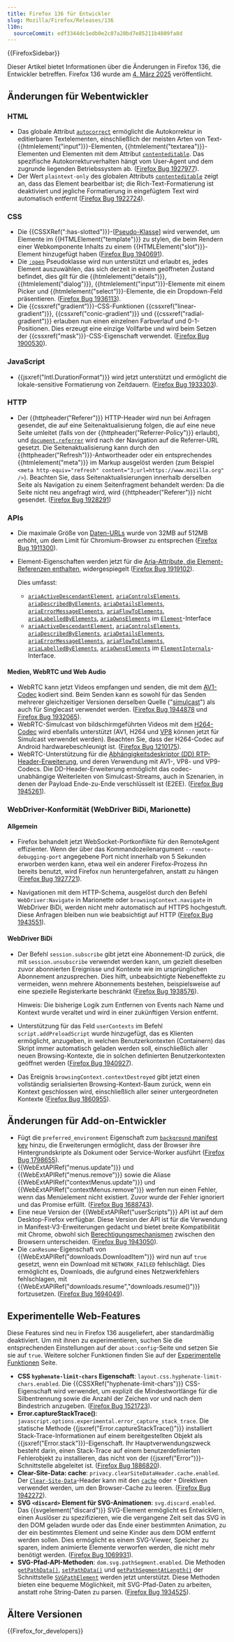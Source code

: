 ```yaml
---
title: Firefox 136 für Entwickler
slug: Mozilla/Firefox/Releases/136
l10n:
  sourceCommit: edf3344dc1edb0e2c07a20bd7e85211b4809fa8d
---
```


{{FirefoxSidebar}}

Dieser Artikel bietet Informationen über die Änderungen in Firefox 136, die Entwickler betreffen. Firefox 136 wurde am [4. März 2025](https://whattrainisitnow.com/release/?version=136) veröffentlicht.

## Änderungen für Webentwickler

### HTML

- Das globale Attribut [`autocorrect`](/de/docs/Web/HTML/Reference/Global_attributes/autocorrect) ermöglicht die Autokorrektur in editierbaren Textelementen, einschließlich der meisten Arten von Text-{{htmlelement("input")}}-Elementen, {{htmlelement("textarea")}}-Elementen und Elementen mit dem Attribut [`contenteditable`](/de/docs/Web/HTML/Reference/Global_attributes/contenteditable). Das spezifische Autokorrekturverhalten hängt vom User-Agent und dem zugrunde liegenden Betriebssystem ab. ([Firefox Bug 1927977](https://bugzil.la/1927977)).
- Der Wert `plaintext-only` des globalen Attributs [`contenteditable`](/de/docs/Web/HTML/Reference/Global_attributes/contenteditable) zeigt an, dass das Element bearbeitbar ist; die Rich-Text-Formatierung ist deaktiviert und jegliche Formatierung in eingefügtem Text wird automatisch entfernt ([Firefox Bug 1922724](https://bugzil.la/1922724)).

### CSS

- Die {{CSSXRef(":has-slotted")}}-[[Pseudo-Klasse](/de/docs/Web/CSS/Pseudo-classes)] wird verwendet, um Elemente im {{HTMLElement("template")}} zu stylen, die beim Rendern einer Webkomponente Inhalts zu einem {{HTMLElement("slot")}}-Element hinzugefügt haben ([Firefox Bug 1940691](https://bugzil.la/1940691)).
- Die [`:open`](/de/docs/Web/CSS/:open) Pseudoklasse wird nun unterstützt und erlaubt es, jedes Element auszuwählen, das sich derzeit in einem geöffneten Zustand befindet, dies gilt für die {{htmlelement("details")}}, {{htmlelement("dialog")}}, {{htmlelement("input")}}-Elemente mit einem Picker und {{htmlelement("select")}}-Elemente, die ein Dropdown-Feld präsentieren. ([Firefox Bug 1936113](https://bugzil.la/1936113)).
- Die {{cssxref("gradient")}}-CSS-Funktionen {{cssxref("linear-gradient")}}, {{cssxref("conic-gradient")}} und {{cssxref("radial-gradient")}} erlauben nun einen einzelnen Farbverlauf und 0-1-Positionen. Dies erzeugt eine einzige Vollfarbe und wird beim Setzen der {{cssxref("mask")}}-CSS-Eigenschaft verwendet. ([Firefox Bug 1900530](https://bugzil.la/1900530)).

### JavaScript

- {{jsxref("Intl.DurationFormat")}} wird jetzt unterstützt und ermöglicht die lokale-sensitive Formatierung von Zeitdauern. ([Firefox Bug 1933303](https://bugzil.la/1933303)).

### HTTP

- Der {{httpheader("Referer")}} HTTP-Header wird nun bei Anfragen gesendet, die auf eine Seitenaktualisierung folgen, die auf eine neue Seite umleitet (falls von der {{httpheader("Referrer-Policy")}} erlaubt), und [`document.referrer`](/de/docs/Web/API/Document/referrer) wird nach der Navigation auf die Referrer-URL gesetzt.
  Die Seitenaktualisierung kann durch den {{httpheader("Refresh")}}-Antwortheader oder ein entsprechendes {{htmlelement("meta")}} im Markup ausgelöst werden (zum Beispiel `<meta http-equiv="refresh" content="3;url=https://www.mozilla.org" />`).
  Beachten Sie, dass Seitenaktualisierungen innerhalb derselben Seite als Navigation zu einem Seitenfragment behandelt werden: Da die Seite nicht neu angefragt wird, wird {{httpheader("Referer")}} nicht gesendet.
  ([Firefox Bug 1928291](https://bugzil.la/1928291))

### APIs

- Die maximale Größe von [Daten-URLs](/de/docs/Web/URI/Reference/Schemes/data) wurde von 32MB auf 512MB erhöht, um dem Limit für Chromium-Browser zu entsprechen ([Firefox Bug 1911300](https://bugzil.la/1911300)).

- Element-Eigenschaften werden jetzt für die [Aria-Attribute, die Element-Referenzen enthalten](/de/docs/Web/API/Document_Object_Model/Reflected_attributes#reflected_element_references), widergespiegelt ([Firefox Bug 1919102](https://bugzil.la/1919102)).

  Dies umfasst:

  - [`ariaActiveDescendantElement`](/de/docs/Web/API/Element/ariaActiveDescendantElement), [`ariaControlsElements`](/de/docs/Web/API/Element/ariaControlsElements), [`ariaDescribedByElements`](/de/docs/Web/API/Element/ariaDescribedByElements), [`ariaDetailsElements`](/de/docs/Web/API/Element/ariaDetailsElements), [`ariaErrorMessageElements`](/de/docs/Web/API/Element/ariaErrorMessageElements), [`ariaFlowToElements`](/de/docs/Web/API/Element/ariaFlowToElements), [`ariaLabelledByElements`](/de/docs/Web/API/Element/ariaLabelledByElements), [`ariaOwnsElements`](/de/docs/Web/API/Element/ariaOwnsElements) im [`Element`](/de/docs/Web/API/Element)-Interface
  - [`ariaActiveDescendantElement`](/de/docs/Web/API/ElementInternals/ariaActiveDescendantElement), [`ariaControlsElements`](/de/docs/Web/API/ElementInternals/ariaControlsElements), [`ariaDescribedByElements`](/de/docs/Web/API/ElementInternals/ariaDescribedByElements), [`ariaDetailsElements`](/de/docs/Web/API/ElementInternals/ariaDetailsElements), [`ariaErrorMessageElements`](/de/docs/Web/API/ElementInternals/ariaErrorMessageElements), [`ariaFlowToElements`](/de/docs/Web/API/ElementInternals/ariaFlowToElements), [`ariaLabelledByElements`](/de/docs/Web/API/ElementInternals/ariaLabelledByElements), [`ariaOwnsElements`](/de/docs/Web/API/ElementInternals/ariaOwnsElements) im [`ElementInternals`](/de/docs/Web/API/ElementInternals)-Interface.

#### Medien, WebRTC und Web Audio

- WebRTC kann jetzt Videos empfangen und senden, die mit dem [AV1-Codec](/de/docs/Web/Media/Guides/Formats/WebRTC_codecs#av1_table) kodiert sind.
  Beim Senden kann es sowohl für das Senden mehrerer gleichzeitiger Versionen derselben Quelle ("[simulcast](/de/docs/Web/API/WebRTC_API/Protocols#simulcast)") als auch für Singlecast verwendet werden.
  ([Firefox Bug 1944878](https://bugzil.la/1944878) und [Firefox Bug 1932065](https://bugzil.la/1932065)).
- WebRTC-Simulcast von bildschirmgeführten Videos mit dem [H264-Codec](/de/docs/Web/Media/Guides/Formats/WebRTC_codecs#supported_video_codecs) wird ebenfalls unterstützt (AV1, H264 und [VP8](/de/docs/Web/Media/Guides/Formats/WebRTC_codecs#supported_video_codecs) können jetzt für Simulcast verwendet werden).
  Beachten Sie, dass der H264-Codec auf Android hardwarebeschleunigt ist.
  ([Firefox Bug 1210175](https://bugzil.la/1210175)).
- WebRTC-Unterstützung für die [Abhängigkeitsdeskriptor (DD) RTP-Header-Erweiterung](/de/docs/Web/API/WebRTC_API/Protocols#dependency_descriptor_rtp_header_extension), und deren Verwendung mit AV1-, VP8- und VP9-Codecs.
  Die DD-Header-Erweiterung ermöglicht das codec-unabhängige Weiterleiten von Simulcast-Streams, auch in Szenarien, in denen der Payload Ende-zu-Ende verschlüsselt ist (E2EE).
  ([Firefox Bug 1945261](https://bugzil.la/1945261)).

### WebDriver-Konformität (WebDriver BiDi, Marionette)

#### Allgemein

- Firefox behandelt jetzt WebSocket-Portkonflikte für den RemoteAgent effizienter. Wenn der über das Kommandozeilenargument `--remote-debugging-port` angegebene Port nicht innerhalb von 5 Sekunden erworben werden kann, etwa weil ein anderer Firefox-Prozess ihn bereits benutzt, wird Firefox nun heruntergefahren, anstatt zu hängen ([Firefox Bug 1927721](https://bugzil.la/1927721)).

- Navigationen mit dem HTTP-Schema, ausgelöst durch den Befehl `WebDriver:Navigate` in Marionette oder `browsingContext.navigate` in WebDriver BiDi, werden nicht mehr automatisch auf HTTPS hochgestuft. Diese Anfragen bleiben nun wie beabsichtigt auf HTTP ([Firefox Bug 1943551](https://bugzil.la/1943551)).

#### WebDriver BiDi

- Der Befehl `session.subscribe` gibt jetzt eine Abonnement-ID zurück, die mit `session.unsubscribe` verwendet werden kann, um gezielt dieselben zuvor abonnierten Ereignisse und Kontexte wie im ursprünglichen Abonnement anzusprechen. Dies hilft, unbeabsichtigte Nebeneffekte zu vermeiden, wenn mehrere Abonnements bestehen, beispielsweise auf eine spezielle Registerkarte beschränkt ([Firefox Bug 1938576](https://bugzil.la/1938576)).

  Hinweis: Die bisherige Logik zum Entfernen von Events nach Name und Kontext wurde veraltet und wird in einer zukünftigen Version entfernt.

- Unterstützung für das Feld `userContexts` im Befehl `script.addPreloadScript` wurde hinzugefügt, das es Klienten ermöglicht, anzugeben, in welchen Benutzerkontexten (Containern) das Skript immer automatisch geladen werden soll, einschließlich aller neuen Browsing-Kontexte, die in solchen definierten Benutzerkontexten geöffnet werden ([Firefox Bug 1940927](https://bugzil.la/1940927)).

- Das Ereignis `browsingContext.contextDestroyed` gibt jetzt einen vollständig serialisierten Browsing-Kontext-Baum zurück, wenn ein Kontext geschlossen wird, einschließlich aller seiner untergeordneten Kontexte ([Firefox Bug 1860955](https://bugzil.la/1860955)).

## Änderungen für Add-on-Entwickler

- Fügt die `preferred_environment` Eigenschaft zum [`background` manifest key](/de/docs/Mozilla/Add-ons/WebExtensions/manifest.json/background) hinzu, die Erweiterungen ermöglicht, dass der Browser ihre Hintergrundskripte als Dokument oder Service-Worker ausführt ([Firefox Bug 1798655](https://bugzil.la/1798655)).
- {{WebExtAPIRef("menus.update")}} und {{WebExtAPIRef("menus.remove")}} sowie die Aliase {{WebExtAPIRef("contextMenus.update")}} und {{WebExtAPIRef("contextMenus.remove")}} werfen nun einen Fehler, wenn das Menüelement nicht existiert. Zuvor wurde der Fehler ignoriert und das Promise erfüllt. ([Firefox Bug 1688743](https://bugzil.la/1688743)).
- Eine neue Version der {{WebExtAPIRef("userScripts")}} API ist auf dem Desktop-Firefox verfügbar. Diese Version der API ist für die Verwendung in Manifest-V3-Erweiterungen gedacht und bietet breite Kompatibilität mit Chrome, obwohl sich [Berechtigungsmechanismen](/de/docs/Mozilla/Add-ons/WebExtensions/API/userScripts#permissions) zwischen den Browsern unterscheiden. ([Firefox Bug 1943050](https://bugzil.la/1943050)).
- Die `canResume`-Eigenschaft von {{WebExtAPIRef("downloads.DownloadItem")}} wird nun auf `true` gesetzt, wenn ein Download mit `NETWORK_FAILED` fehlschlägt. Dies ermöglicht es, Downloads, die aufgrund eines Netzwerkfehlers fehlschlagen, mit {{WebExtAPIRef("downloads.resume","downloads.resume()")}} fortzusetzen. ([Firefox Bug 1694049](https://bugzil.la/1694049)).

## Experimentelle Web-Features

Diese Features sind neu in Firefox 136 ausgeliefert, aber standardmäßig deaktiviert. Um mit ihnen zu experimentieren, suchen Sie die entsprechenden Einstellungen auf der `about:config`-Seite und setzen Sie sie auf `true`. Weitere solcher Funktionen finden Sie auf der [Experimentelle Funktionen](/de/docs/Mozilla/Firefox/Experimental_features) Seite.

- **CSS `hyphenate-limit-chars` Eigenschaft**: `layout.css.hyphenate-limit-chars.enabled`.
  Die {{CSSXRef("hyphenate-limit-chars")}} CSS-Eigenschaft wird verwendet, um explizit die Mindestwortlänge für die Silbentrennung sowie die Anzahl der Zeichen vor und nach dem Bindestrich anzugeben. ([Firefox Bug 1521723](https://bugzil.la/1521723)).
- **Error.captureStackTrace()**: `javascript.options.experimental.error_capture_stack_trace`.
  Die statische Methode {{jsxref("Error.captureStackTrace()")}} installiert Stack-Trace-Informationen auf einem bereitgestellten Objekt als {{jsxref("Error.stack")}}-Eigenschaft.
  Ihr Hauptverwendungszweck besteht darin, einen Stack-Trace auf einem benutzerdefinierten Fehlerobjekt zu installieren, das nicht von der {{jsxref("Error")}}-Schnittstelle abgeleitet ist.
  ([Firefox Bug 1886820](https://bugzil.la/1886820)).
- **Clear-Site-Data: cache**: `privacy.clearSiteDataHeader.cache.enabled`.
  Der [`Clear-Site-Data`](/de/docs/Web/HTTP/Reference/Headers/Clear-Site-Data)-Header kann mit den [`cache`](/de/docs/Web/HTTP/Reference/Headers/Clear-Site-Data#cache) oder `*` Direktiven verwendet werden, um den Browser-Cache zu leeren.
  ([Firefox Bug 1942272](https://bugzil.la/1942272)).
- **SVG `<discard>` Element für SVG-Animationen**: `svg.discard.enabled`.
  Das {{svgelement("discard")}} SVG-Element ermöglicht es Entwicklern, einen Auslöser zu spezifizieren, wie die vergangene Zeit seit das SVG in den DOM geladen wurde oder das Ende einer bestimmten Animation, zu der ein bestimmtes Element und seine Kinder aus dem DOM entfernt werden sollen. Dies ermöglicht es einem SVG-Viewer, Speicher zu sparen, indem animierte Elemente verworfen werden, die nicht mehr benötigt werden.
  ([Firefox Bug 1069931](https://bugzil.la/1069931)).
- **SVG-Pfad-API-Methoden**: `dom.svg.pathSegment.enabled`.
  Die Methoden [`getPathData()`](/de/docs/Web/API/SVGPathElement/getPathData), [`setPathData()`](/de/docs/Web/API/SVGPathElement/setPathData) und [`getPathSegmentAtLength()`](/de/docs/Web/API/SVGPathElement/getPathSegmentAtLength) der Schnittstelle [`SVGPathElement`](/de/docs/Web/API/SVGPathElement) werden jetzt unterstützt. Diese Methoden bieten eine bequeme Möglichkeit, mit SVG-Pfad-Daten zu arbeiten, anstatt rohe String-Daten zu parsen. ([Firefox Bug 1934525](https://bugzil.la/1934525)).

## Ältere Versionen

{{Firefox_for_developers}}
